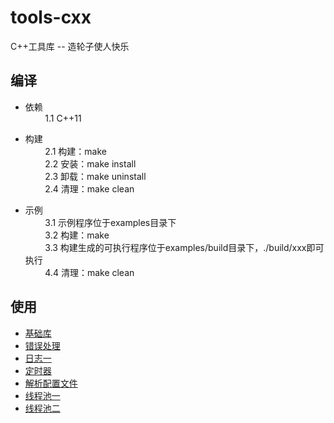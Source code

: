 # tools-cxx
C++工具库 -- 造轮子使人快乐

## 编译
* 依赖  
&nbsp; &nbsp; &nbsp; &nbsp; 1.1 C++11

* 构建  
&nbsp; &nbsp; &nbsp; &nbsp; 2.1 构建：make  
&nbsp; &nbsp; &nbsp; &nbsp; 2.2 安装：make install   
&nbsp; &nbsp; &nbsp; &nbsp; 2.3 卸载：make uninstall  
&nbsp; &nbsp; &nbsp; &nbsp; 2.4 清理：make clean

* 示例  
&nbsp; &nbsp; &nbsp; &nbsp; 3.1 示例程序位于examples目录下  
&nbsp; &nbsp; &nbsp; &nbsp; 3.2 构建：make  
&nbsp; &nbsp; &nbsp; &nbsp; 3.3 构建生成的可执行程序位于examples/build目录下，./build/xxx即可执行  
&nbsp; &nbsp; &nbsp; &nbsp; 4.4 清理：make clean

## 使用
* [基础库](/tools/base/README.md)  
* [错误处理](/tools/error/README.md)
* [日志一](/tools/log/README.md)
* [定时器](/tools/timer/README.md)
* [解析配置文件](/tools/config/README.md)
* [线程池一](/tools/threadpool/README.md)
* [线程池二](/tools/threadpool2/README.md)